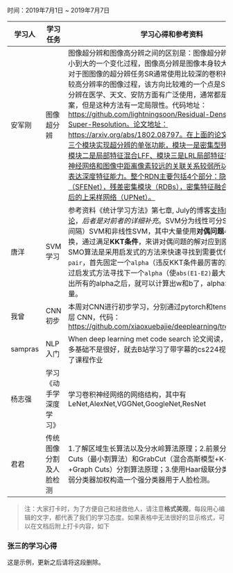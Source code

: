 时间：2019年7月1日 ~ 2019年7月7日

学习人|学习任务|学习心得和参考资料
------ | ------ | ------ 
安军刚 | 图像超分辨  | 图像超分辨和图像高分辨之间的区别是：图像超分辨描述是图像由小到大的一个变化过程，图像高分辨是图像本身较大的一个状态。对于图图像的超分辨任务SR通常使用比较深的卷积神经网络编码成较高分辨率的图像过程，该方向比较难的一个点是SISR单张图像超分辨在医学、天文、安防方面有广泛使用，通常都是插值重构的方案，但是这种方法有一定局限性。代码地址：https://github.com/lightningsoon/Residual-Dense-Net-for-Super-Resolution。论文地址：https://arxiv.org/abs/1802.08797。在上面的论文和代码中是以三个模块实现超分辨的单张功能，模块一是密集型残差网络RDB、模块二是局部特征混合LFF、模块三是LRL局部特征学习。因为卷积神经网络和图像中距离像素较远的关联关系较弱所以局部特征更能表达深度特征能力。整个RDN主要包括4个部分：隐藏特征提取网络（SFENet），残差密集模块（RDBs），密集特征融合（DFF），和最后的上采样网络（UPNet）。
唐洋 | SVM学习 | 参考资料《统计学习方法》第七章, July的博客[支持向量机通俗导论](http://vdisk.weibo.com/s/zrFL6OXKgnlcp)，*后者是对前者的详细补充*。SVM分为线性可分SVM，线性（软间隔）SVM和非线性SVM，其中大量使用**对偶问题与原问题**的转换，通过满足**KKT条件**，来讲对偶问题的解对应到原问题的解。SMO算法是采用启发式的方法来快速寻找到需要优化的`alpha pair`，首先固定一个`alpha`（违反KKT条件最厉害的那个），然后通过启发式方法寻找下一个`alpha`（使`abs(E1-E2)`最大的那个）。计算出所有的alpha之后，就可以计算出w和b了，alpha>0的就是支持向量。
我曾 | CNN初步 | 本周对CNN进行初步学习，分别通过pytorch和tensorflow 完成两层 CNN，代码：https://github.com/xiaoxuebajie/deeplearning/tree/master/CNN
sampras| NLP 入门 | When deep learning met code search 论文阅读，对NLP方向许多基础不是很好，就去B站学习了带字幕的cs224视频，周末又去做了课程作业
杨志强|学习《动手学深度学习》|学习卷积神经网络的网络结构，其中有LeNet,AlexNet,VGGNet,GoogleNet,ResNet
君君 | 传统图像分割及人脸检测 | 1.了解区域生长算法以及分水岭算法原理；2.前景分割：学习Graph Cuts（最小割算法）和GrabCut（混合高斯模型+K-means聚类+Graph Cuts）分割算法原理；3.使用Haar级联分类器，利用多个弱分类器加权构造一个强分类器用于人脸检测。
> 注：大家打卡时，为了方便自己和拯救他人，请注意**格式美观**，每段用心编辑的文字，都代表了我们的学习态度。如果表格中无法很好的显示格式，可以在文档后附上打卡内容，如下

### 张三的学习心得
这是示例，更新之后请将这段删除。
